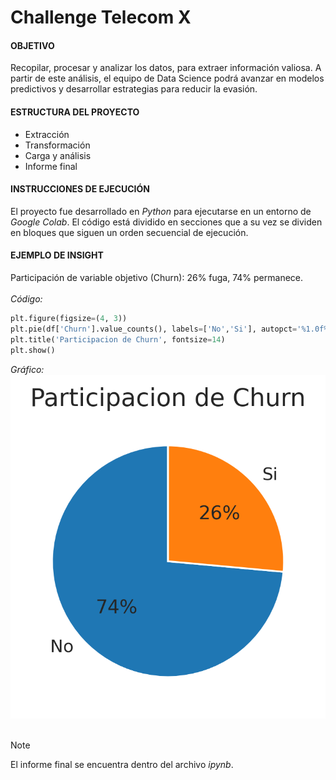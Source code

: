 # Challenge Telecom X
#### OBJETIVO
Recopilar, procesar y analizar los datos, para extraer información valiosa. A partir de este análisis, el equipo de Data Science podrá avanzar en modelos predictivos y desarrollar estrategias para reducir la evasión.
<br/>
#### ESTRUCTURA DEL PROYECTO
+ Extracción
+ Transformación
+ Carga y análisis
+ Informe final

#### INSTRUCCIONES DE EJECUCIÓN
El proyecto fue desarrollado en *Python* para ejecutarse en un entorno de *Google Colab*. El código está dividido en secciones que a su vez se dividen en bloques que siguen un orden secuencial de ejecución.
<br/>
#### EJEMPLO DE INSIGHT
Participación de variable objetivo (Churn): 26% fuga, 74% permanece.
<br/><br/>
*Código:*
```python
plt.figure(figsize=(4, 3))
plt.pie(df['Churn'].value_counts(), labels=['No','Si'], autopct='%1.0f%%', startangle=90)
plt.title('Participacion de Churn', fontsize=14)
plt.show()
```
*Gráfico:*
<br/>
![Ticket promedio por tienda en los ultimos 24 meses](img/participacion_churn.png)
<br/><br/>
> [!NOTE]
> El informe final se encuentra dentro del archivo *ipynb*.
